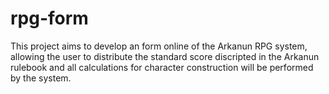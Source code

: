 # rpg-form
This project aims to develop an form online of the Arkanun RPG system, allowing the user to distribute the standard score discripted in the Arkanun rulebook and all calculations for character construction will be performed by the system.
